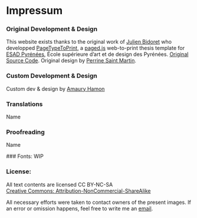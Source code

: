 <br class="breakpage">

# Impressum

### Original Development & Design
This website exists thanks to the original work of [Julien Bidoret](https://www.accentgrave.net/) who developped [PageTypeToPrint](https://esadpyrenees.github.io/PageTypeToPrint/), a [paged.js](https://pagedjs.org/) web-to-print thesis template for [ESAD Pyrénées](https://esad-pyrenees.fr/), École supérieure d’art et de design des Pyrénées. [Original Source Code](https://github.com/esadpyrenees/PageTypeToPrint/). Original design by [Perrine Saint Martin](https://typomorpho.fr/).

### Custom Development & Design
 Custom dev & design by [Amaury Hamon](http://amauryhamon.com/)

### Translations
Name

### Proofreading
Name

### Fonts:
WIP

### License:
All text contents are licensed CC BY-NC-SA  
[Creative Commons: Attribution-NonCommercial-ShareAlike](https://creativecommons.org/licenses/by-nc-sa/4.0/)

All necessary efforts were taken to contact owners of the present images. If an error or omission happens, feel free to write me an [email](mailto:contact@amauryhamon.com).